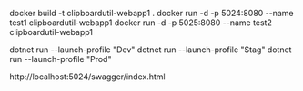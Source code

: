 docker build -t clipboardutil-webapp1 .
docker run -d -p 5024:8080 --name test1 clipboardutil-webapp1
docker run -d -p 5025:8080 --name test2 clipboardutil-webapp1

dotnet run --launch-profile "Dev"
dotnet run --launch-profile "Stag"
dotnet run --launch-profile "Prod"

http://localhost:5024/swagger/index.html


